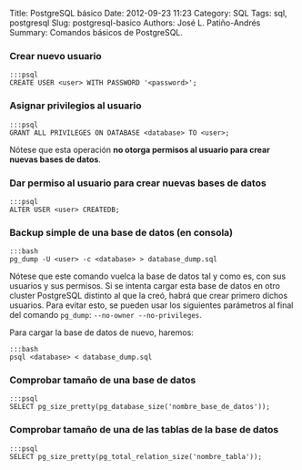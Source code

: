 Title: PostgreSQL básico
Date: 2012-09-23 11:23
Category: SQL
Tags: sql, postgresql
Slug: postgresql-basico
Authors: José L. Patiño-Andrés
Summary: Comandos básicos de PostgreSQL.

### Crear nuevo usuario

    :::psql
    CREATE USER <user> WITH PASSWORD '<password>';

### Asignar privilegios al usuario

    :::psql
    GRANT ALL PRIVILEGES ON DATABASE <database> TO <user>;

Nótese que esta operación **no otorga permisos al usuario para crear nuevas
bases de datos**.

### Dar permiso al usuario para crear nuevas bases de datos

    :::psql
    ALTER USER <user> CREATEDB;

### Backup simple de una base de datos (en consola)

    :::bash
    pg_dump -U <user> -c <database> > database_dump.sql

Nótese que este comando vuelca la base de datos tal y como es, con sus
usuarios y sus permisos. Si se intenta cargar esta base de datos en otro
cluster PostgreSQL distinto al que la creó, habrá que crear primero dichos
usuarios. Para evitar esto, se pueden usar los siguientes parámetros al final
del comando `pg_dump`: `--no-owner --no-privileges`.

Para cargar la base de datos de nuevo, haremos:

    :::bash
    psql <database> < database_dump.sql

### Comprobar tamaño de una base de datos

    :::psql
    SELECT pg_size_pretty(pg_database_size('nombre_base_de_datos'));

### Comprobar tamaño de una de las tablas de la base de datos

    :::psql
    SELECT pg_size_pretty(pg_total_relation_size('nombre_tabla'));
